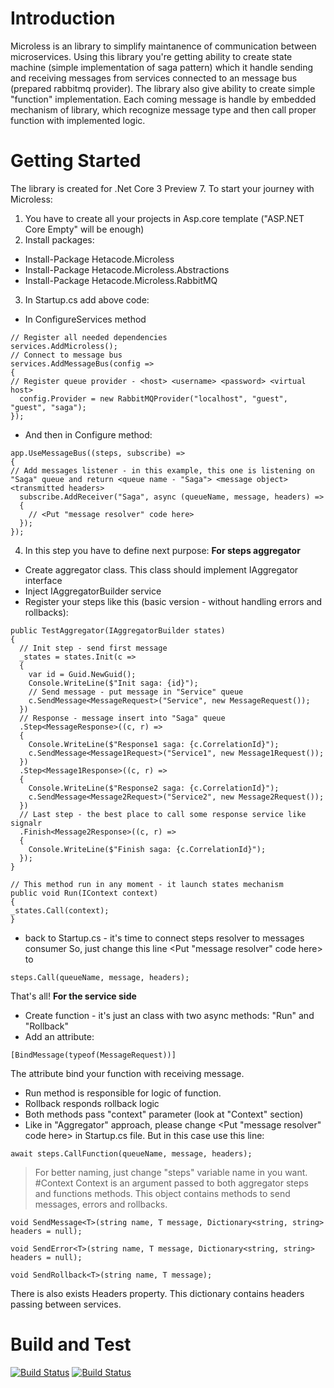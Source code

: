 # Introduction 
Microless is an library to simplify maintanence of communication between microservices. Using this library you're getting ability to create state machine (simple implementation of saga pattern) which it handle sending and receiving messages from services connected to an message bus (prepared rabbitmq provider).
The library also give ability to create simple "function" implementation. Each coming message is handle by embedded mechanism of library, which recognize message type and then call proper function with implemented logic.

# Getting Started
The library is created for .Net Core 3 Preview 7. 
To start your journey with Microless:
1. You have to create all your projects in Asp.core template ("ASP.NET Core Empty" will be enough)
2. Install packages:
  - Install-Package Hetacode.Microless
  - Install-Package Hetacode.Microless.Abstractions
  - Install-Package Hetacode.Microless.RabbitMQ
3. In Startup.cs add above code:
  - In ConfigureServices method
```
// Register all needed dependencies
services.AddMicroless();
// Connect to message bus
services.AddMessageBus(config =>
{
// Register queue provider - <host> <username> <password> <virtual host>
  config.Provider = new RabbitMQProvider("localhost", "guest", "guest", "saga");
});
```
  - And then in Configure method:
```
app.UseMessageBus((steps, subscribe) =>
{
// Add messages listener - in this example, this one is listening on "Saga" queue and return <queue name - "Saga"> <message object> <transmitted headers>
  subscribe.AddReceiver("Saga", async (queueName, message, headers) =>
  {
    // <Put "message resolver" code here>
  });
});
```
4. In this step you have to define next purpose:
**For steps aggregator**
  - Create aggregator class. This class should implement IAggregator interface
  - Inject IAggregatorBuilder service
  - Register your steps like this (basic version - without handling errors and rollbacks):
```
public TestAggregator(IAggregatorBuilder states)
{
  // Init step - send first message
  _states = states.Init(c =>
  {
    var id = Guid.NewGuid();
    Console.WriteLine($"Init saga: {id}");
    // Send message - put message in "Service" queue
    c.SendMessage<MessageRequest>("Service", new MessageRequest());
  })
  // Response - message insert into "Saga" queue
  .Step<MessageResponse>((c, r) =>
  {
    Console.WriteLine($"Response1 saga: {c.CorrelationId}");
    c.SendMessage<Message1Request>("Service1", new Message1Request());
  })
  .Step<Message1Response>((c, r) =>
  {
    Console.WriteLine($"Response2 saga: {c.CorrelationId}");
    c.SendMessage<Message2Request>("Service2", new Message2Request());
  })
  // Last step - the best place to call some response service like signalr
  .Finish<Message2Response>((c, r) =>
  {
    Console.WriteLine($"Finish saga: {c.CorrelationId}");
  });
}

// This method run in any moment - it launch states mechanism
public void Run(IContext context)
{
_states.Call(context);
}
 ```
  - back to Startup.cs - it's time to connect steps resolver to messages consumer
So, just change this line <Put "message resolver" code here> to 
```
steps.Call(queueName, message, headers);
```
That's all!
**For the service side**
  - Create function - it's just an class with two async methods: "Run" and "Rollback"
  - Add an attribute:
```
[BindMessage(typeof(MessageRequest))]
```
The attribute bind your function with receiving message.
  - Run method is responsible for logic of function.
  - Rollback responds rollback logic
  - Both methods pass "context" parameter (look at "Context" section)
  - Like in "Aggregator" approach, please change <Put "message resolver" code here> in Startup.cs file.
But in this case use this line:
```
await steps.CallFunction(queueName, message, headers);
```
> For better naming, just change "steps" variable name in you want. 
#Context
Context is an argument passed to both aggregator steps and functions methods. This object contains methods to send messages, errors and rollbacks.
```
void SendMessage<T>(string name, T message, Dictionary<string, string> headers = null);

void SendError<T>(string name, T message, Dictionary<string, string> headers = null);

void SendRollback<T>(string name, T message);
```
There is also exists Headers property. This dictionary contains headers passing between services. 

# Build and Test
[![Build Status](https://hetacode.visualstudio.com/Microless/_apis/build/status/general-build?branchName=master)](https://hetacode.visualstudio.com/Microless/_build/latest?definitionId=5&branchName=master)
[![Build Status](https://hetacode.visualstudio.com/Microless/_apis/build/status/packages-build?branchName=master)](https://hetacode.visualstudio.com/Microless/_build/latest?definitionId=8&branchName=master)
